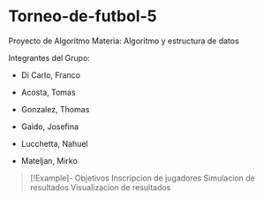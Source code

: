 # Torneo-de-futbol-5
Proyecto de Algoritmo
Materia: Algoritmo y estructura de datos

Integrantes del Grupo:

- Di Carlo, Franco

- Acosta, Tomas

- Gonzalez, Thomas

- Gaido, Josefina

- Lucchetta, Nahuel

- Mateljan, Mirko

>[!Example]- Objetivos
>Inscripcion de jugadores
>Simulacion de resultados
>Visualizacion de resultados
